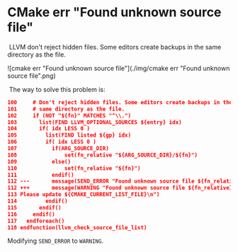 # CMake err "Found unknown source file"

​	LLVM don't reject hidden files. Some editors create backups in the same directory as the file.

![cmake err "Found unknown source file"](./img/cmake err "Found unknown source file".png)

​	The way to solve this problem is:

```cmake
100     # Don't reject hidden files. Some editors create backups in the
101     # same directory as the file.
102     if (NOT "${fn}" MATCHES "^\\.")
103       list(FIND LLVM_OPTIONAL_SOURCES ${entry} idx)
104       if( idx LESS 0 )
105         list(FIND listed ${gp} idx)
106         if( idx LESS 0 )
107           if(ARG_SOURCE_DIR)
108               set(fn_relative "${ARG_SOURCE_DIR}/${fn}")
109           else()
110               set(fn_relative "${fn}")
111           endif()
112 ---       message(SEND_ERROR "Found unknown source file ${fn_relative}
112 +++       message(WARNING "Found unknown source file ${fn_relative}
113 Please update ${CMAKE_CURRENT_LIST_FILE}\n")
114         endif()
115       endif()
116     endif()
117   endforeach()
118 endfunction(llvm_check_source_file_list)

```

Modifying `SEND_ERROR` to `WARNING`.